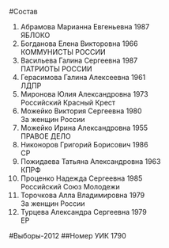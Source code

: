 #Состав
1. Абрамова Марианна Евгеньевна 1987   
    ЯБЛОКО
2. Богданова Елена Викторовна 1966   
    КОММУНИСТЫ РОССИИ
3. Васильева Галина Сергеевна 1987   
    ПАТРИОТЫ РОССИИ
4. Герасимова Галина Алексеевна 1961   
    ЛДПР
5. Миронова Юлия Александровна 1973   
    Российский Красный Крест
6. Можейко Виктория Сергеевна 1980   
    За женщин России
7. Можейко Ирина Александровна 1955   
    ПРАВОЕ ДЕЛО
8. Никоноров Григорий Борисович 1986   
    СР
9. Пожидаева Татьяна Александровна 1963   
    КПРФ
10. Проценко Надежда Сергеевна 1985   
    Российский Союз Молодежи
11. Торочкова Алла Владимировна 1979   
    За женщин России
12. Турцева Александра Сергеевна 1979   
    ЕР

#Выборы-2012
##Номер УИК
1790